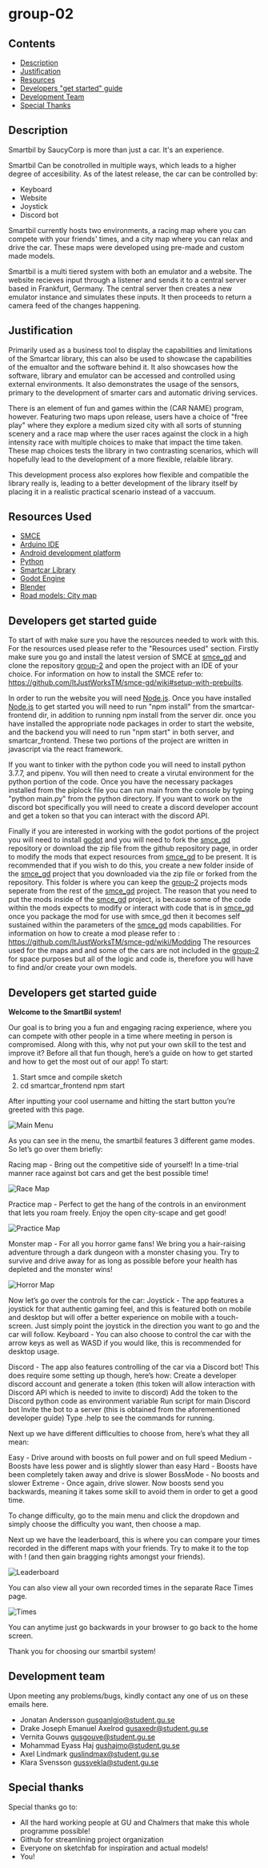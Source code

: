 # group-02
## Contents
- [Description](#description)
- [Justification](#justification)
- [Resources](#resources-used)
- [Developers "get started" guide](#Developers-get-started-guide)
- [Development Team](#development-team)
- [Special Thanks](#special-thanks)
## Description
Smartbil by SaucyCorp is more than just a car. It's an experience. 

Smartbil Can be conotrolled in multiple ways, which leads to a higher degree of accesibility. As of the latest release, the car can be controlled by: 
- Keyboard
- Website
- Joystick
- Discord bot

Smartbil currently hosts two environments, a racing map where you can compete with your friends' times, and a city map where you can relax and drive the car.
These maps were developed using pre-made and custom made models.

Smartbil is a multi tiered system with both an emulator and a website. The website recieves input through a listener and sends it to a central server based in Frankfurt, Germany. The central server then creates a new emulator instance and simulates these inputs. It then proceeds to return a camera feed of the changes happening.

## Justification
Primarily used as a business tool to display the capabilities and limitations of the Smartcar library, this can also be used to showcase the capabilities of the emualtor and the software behind it. It also showcases how the software, library and emulator can be accessed and controlled using external environments.
It also demonstrates the usage of the sensors, primary to the development of smarter cars and automatic driving services.

There is an element of fun and games within the (CAR NAME) program, however. Featuring two maps upon release, users have a choice of "free play" where they explore a medium sized city with all sorts of stunning scenery and a race map where the user races against the clock in a high intensity race with multiple choices to make that impact the time taken. These map choices tests the library in two contrasting scenarios, which will hopefully lead to the development of a more flexible, relaible library.

This development process also explores how flexible and compatible the library really is, leading to a better development of the library itself by placing it in a realistic practical scenario instead of a vaccuum.

## Resources Used
- [SMCE](https://github.com/ItJustWorksTM/smce-gd "SMCE github page")
- [Arduino IDE](https://www.arduino.cc/en/software "Arduino")
- [Android development platform](https://developer.android.com/studio "Android studio homepage")
- [Python](https://www.python.org/ "Python home page")
- [Smartcar Library](https://www.arduinolibraries.info/libraries/smartcar-shield "Smartcar Library")
- [Godot Engine](https://godotengine.org/ "Godot main page")
- [Blender](https://www.blender.org/ "Blender")
- [Road models: City map](https://sketchfab.com/3d-models/low-poly-modular-roads-free-asset-pack-d202f189bd5e46bb984eaa25398e200f)

## Developers get started guide
To start of with make sure you have the resources needed to work with this. For the resources used please refer to the "Resources used" section.
Firstly make sure you go and install the latest version of SMCE at [smce_gd](https://github.com/ItJustWorksTM/smce-gd) and clone the repository [group-2](https://github.com/DIT112-V21/group-02) and open the project with an IDE of your choice. 
For information on how to install the SMCE refer to: https://github.com/ItJustWorksTM/smce-gd/wiki#setup-with-prebuilts.


In order to run the website you will need [Node.js](https://nodejs.org/en/). Once you have installed [Node.js](https://nodejs.org/en/) to get started you will need to run "npm install" from the smartcar-frontend dir, in addition to running npm install from the server dir. once you have installed the appropriate node packages in order to start the website, and the backend you will need to run "npm start" in both server, and smartcar_frontend. These two portions of the project are written in javascript via the react framework.

If you want to tinker with the python code you will need to install python 3.7.7, and pipenv. You will then need to create a virutal environment for the python portion of the code. Once you have the necessary packages installed from the piplock file you can run main from the console by typing "python main.py" from the python directory. If you want to work on the discord bot specifically you will need to create a discord developer account and get a token so that you can interact with the discord API.

Finally if you are interested in working with the godot portions of the project you will need to install [godot](https://godotengine.org/) and you will need to fork the [smce_gd](https://github.com/ItJustWorksTM/smce-gd) repository or download the zip file from the github repository page, in order to modify the mods that expect resources from [smce_gd](https://github.com/ItJustWorksTM/smce-gd) to be present. It is recommended that if you wish to do this, you create a new folder inside of the [smce_gd](https://github.com/ItJustWorksTM/smce-gd) project that you downloaded via the zip file or forked from the repository. This folder is where you can keep the [group-2](https://github.com/DIT112-V21/group-02) projects mods seperate from the rest of the [smce_gd](https://github.com/ItJustWorksTM/smce-gd) project. The reason that you need to put the mods inside of the [smce_gd](https://github.com/ItJustWorksTM/smce-gd) project, is because some of the code within the mods expects to modify or interact with code that is in [smce_gd](https://github.com/ItJustWorksTM/smce-gd) once you package the mod for use with smce_gd then it becomes self sustained within the parameters of the [smce_gd](https://github.com/ItJustWorksTM/smce-gd) mods capabilities.
For information on how to create a mod please refer to : https://github.com/ItJustWorksTM/smce-gd/wiki/Modding
The resources used for the maps and and some of the cars are not included in the [group-2](https://github.com/DIT112-V21/group-02) for space purposes but all of the logic and code is, therefore you will have to find and/or create your own models. 

## Developers get started guide
__Welcome to the SmartBil system!__

Our goal is to bring you a fun and engaging racing experience, where you can compete with other people in a time where meeting in person is compromised. Along with this, why not put your own skill to the test and improve it? 
Before all that fun though, here’s a guide on how to get started and how to get the most out of our app! 
To start:

1. Start smce and compile sketch 
2. cd smartcar_frontend npm start

After inputting your cool username and hitting the start button you’re greeted with this page.

![Main Menu](/images/menu.PNG)

As you can see in the menu, the smartbil features 3 different game modes. So let’s go over them briefly:
 
Racing map - Bring out the competitive side of yourself! In a time-trial manner race against bot cars and get the best possible time!

![Race Map](/images/racemap.PNG)

Practice map - Perfect to get the hang of the controls in an environment that lets you roam freely. Enjoy the open city-scape and get good!

![Practice Map](/images/citymap.PNG)

Monster map - For all you horror game fans! We bring you a hair-raising adventure through a dark dungeon with a monster chasing you. Try to survive and drive away for as long as possible before your health has depleted and the monster wins!

![Horror Map](/images/horrormap.PNG)

Now let’s go over the controls for the car:
Joystick - The app features a joystick for that authentic gaming feel, and this is featured both on mobile and desktop but will offer a better experience on mobile with a touch-screen. Just simply point the joystick in the direction you want to go and the car will follow.
Keyboard - You can also choose to control the car with the arrow keys as well as WASD if you would like, this is recommended for desktop usage. 

Discord - The app also features controlling of the car via a Discord bot! This does require some setting up though, here’s how:
Create a developer discord account and generate a token (this token will allow interaction with Discord API which is needed to invite to discord)
Add the token to the Discord python code as environment variable
Run script for main Discord bot
Invite the bot to a server (this is obtained from the aforementioned developer guide)
Type .help to see the commands for running.

Next up we have different difficulties to choose from, here’s what they all mean:

Easy - Drive around with boosts on full power and on full speed
Medium - Boosts have less power and is slightly slower than easy
Hard - Boosts have been completely taken away and drive is slower
BossMode - No boosts and slower
Extreme - Once again, drive slower. Now boosts send you backwards, meaning it takes some skill to avoid them in order to get a good time.

To change difficulty, go to the main menu and click the dropdown and simply choose the difficulty you want, then choose a map.

Next up we have the leaderboard, this is where you can compare your times recorded in the different maps with your friends. Try to make it to the top with ! (and then gain bragging rights amongst your friends).

![Leaderboard](/images/leaderboard.PNG)
 
You can also view all your own recorded times in the separate Race Times page.

![Times](/images/times.PNG)

You can anytime just go backwards in your browser to go back to the home screen.

Thank you for choosing our smartbil system!

## Development team
Upon meeting any problems/bugs, kindly contact any one of us on these emails here.

- Jonatan Andersson                 gusganlgjo@student.gu.se
- Drake Joseph Emanuel Axelrod      gusaxedr@student.gu.se
- Vernita Gouws                     gusgouve@student.gu.se
- Mohammad Eyass Haj                gushajmo@student.gu.se
- Axel Lindmark                     guslindmax@student.gu.se
- Klara Svensson                    gussvekla@student.gu.se

## Special thanks
Special thanks go to:
- All the hard working people at GU and Chalmers that make this whole programme possible!
- Github for streamlining project organization
- Everyone on sketchfab for inspiration and actual models!
- You!
